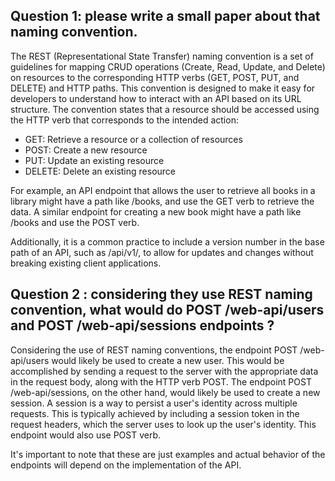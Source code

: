 ## Question 1: please write a small paper about that naming convention.

The REST (Representational State Transfer) naming convention is a set of guidelines for mapping CRUD operations (Create, Read, Update, and Delete) on resources to the corresponding HTTP verbs (GET, POST, PUT, and DELETE) and HTTP paths. This convention is designed to make it easy for developers to understand how to interact with an API based on its URL structure.
The convention states that a resource should be accessed using the HTTP verb that corresponds to the intended action:

- GET: Retrieve a resource or a collection of resources
- POST: Create a new resource
- PUT: Update an existing resource
- DELETE: Delete an existing resource

For example, an API endpoint that allows the user to retrieve all books in a library might have a path like /books, and use the GET verb to retrieve the data. A similar endpoint for creating a new book might have a path like /books and use the POST verb.

Additionally, it is a common practice to include a version number in the base path of an API, such as /api/v1/, to allow for updates and changes without breaking existing client applications.

## Question 2 : considering they use REST naming convention, what would do POST /web-api/users and POST /web-api/sessions endpoints ?

Considering the use of REST naming conventions, the endpoint POST /web-api/users would likely be used to create a new user. This would be accomplished by sending a request to the server with the appropriate data in the request body, along with the HTTP verb POST.
The endpoint POST /web-api/sessions, on the other hand, would likely be used to create a new session. A session is a way to persist a user's identity across multiple requests. This is typically achieved by including a session token in the request headers, which the server uses to look up the user's identity. This endpoint would also use POST verb.

It's important to note that these are just examples and actual behavior of the endpoints will depend on the implementation of the API.
